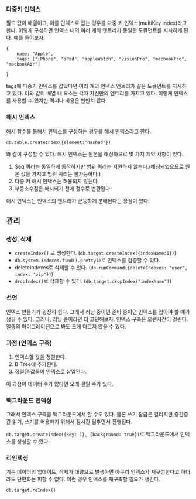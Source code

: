 

### 다중키 인덱스
필드 값이 배열이고, 이를 인덱스로 잡는 경우를 다중 키 인덱스(multiKey Index)라고 한다. 이렇게 구성하면 인덱스 내의 여러 개의 엔트리가
동일한 도큐먼트를 지시하게 된다. 예를 들어보자.

```mongodb-json
{
    name: "Apple",
    tags: ["iPhone", "iPad", "appleWatch", "visionPro", "macbookPro", "macbookAir"]

}
```

tags에 다중키 인덱스를 잡았다면 여러 개의 인덱스 엔트리가 같은 도큐먼트를 지시하고 있다. 이와 같이 배열 내 요소는 각자 자신만의 엔트리를 가지고 있다.
이렇게 인덱스를 사용할 수 있지만 역시나 비용은 만만치 않다. 


### 해시 인덱스
해시 함수를 통해서 인덱스를 구성하는 경우를 해시 인덱스라고 한다. 

`db.table.createIndex({element:'hashed'})`

와 같이 구성할 수 있다. 해시 인덱스는 원본을 해싱하므로 몇 가지 제약 사항이 있다.

1. $eq 쿼리는 동일하게 동작하지만 범위 쿼리는 지원하지 않는다.(해싱되었으므로 원본 값을 가지고 범위 쿼리는 불가능하다.)
2. 다중 키 해시 인덱스는 허용되지 않는다.
3. 부동소수점은 해시되기 전에 정수로 변환된다.

해시 인덱스는 인덱스의 엔트리가 균등하게 분배된다는 장점이 있다. 


## 관리

### 생성, 삭제
 
- `createIndex()` 로 생성한다. (`db.target.createIndex({indexName:1})`)
- `db.system.indexes.find().pretty()`로 인덱스를 검증할 수 있다.
- deleteIndexes로 삭제할 수 있다. (`db.runCommand({deleteIndexes: "user", index: "zip"})`)
- `dropIndex()`로 삭제할 수 있다. (`db.target.dropIndex("indexName")`)


### 선언
인덱스 만들기가 굉장히 쉽다. 그래서 러닝 중이던 준비 중이던 인덱스를 잡아야 할 떄가 생길 수 있다. 그러나, 러닝 중이라면 더 고민해보자.
인덱스 구축은 오랜시간이 걸린다. 일종의 마이그레이션으로 봐도 크게 다르지 않을 수 있다.


### 과정 (인덱스 구축)
1. 인덱스할 값을 정렬한다.
2. B-Tree에 추가된다.
3. 정렬된 값들이 인덱스로 삽입된다.

이 과정이 데이터 수가 많다면 오래 걸릴 수가 있다.

### 백그라운드 인덱싱
그래서 인덱스 구축을 백그라운드에서 할 수도 있다. 물론 쓰기 잠금은 걸리지만 중간중간 읽기, 쓰기를 허용하기 위해서 잠시간 멈추면서 진행된다.

`db.target.createIndex({key: 1}, {background: true})`로 백그라운드에서 인덱스를 생성할 수 있다.


### 리인덱싱

기존 데이터의 업데이트, 삭제가 대량으로 발생하면 아무리 인덱스가 재구성한다고 하더라도 단편화는 피할 수 없다. 이런 경우 인덱스를 재구축할 필요가 생긴다.

`db.target.reIndex()`
